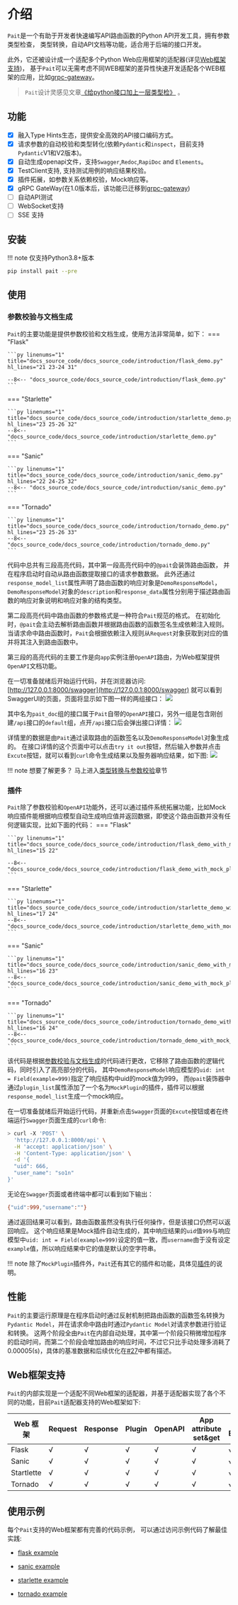 # 介绍
`Pait`是一个有助于开发者快速编写API路由函数的Python API开发工具，拥有参数类型检查， 类型转换，自动API文档等功能，适合用于后端的接口开发。

此外，它还被设计成一个适配多个Python Web应用框架的适配器(详见[Web框架支持](/#web))，
基于`Pait`可以无需考虑不同WEB框架的差异性快速开发适配各个WEB框架的应用，比如[grpc-gateway](https://github.com/python-pai/grpc-gateway)。

> `Pait`设计灵感见文章[《给python接口加上一层类型检》](https://so1n.me/2019/04/15/%E7%BB%99python%E6%8E%A5%E5%8F%A3%E5%8A%A0%E4%B8%8A%E4%B8%80%E5%B1%82%E7%B1%BB%E5%9E%8B%E6%A3%80/) 。

## 功能
 - [x] 融入Type Hints生态，提供安全高效的API接口编码方式。
 - [x] 请求参数的自动校验和类型转化(依赖`Pydantic`和`inspect`，目前支持`Pydantic`V1和V2版本)。
 - [x] 自动生成openapi文件，支持`Swagger`,`Redoc`,`RapiDoc` and `Elements`。
 - [x] TestClient支持, 支持测试用例的响应结果校验。
 - [x] 插件拓展，如参数关系依赖校验，Mock响应等。
 - [x] gRPC GateWay(在1.0版本后，该功能已迁移到[grpc-gateway](https://github.com/python-pai/grpc-gateway))
 - [ ] 自动API测试
 - [ ] WebSocket支持
 - [ ] SSE 支持

## 安装
!!! note
    仅支持Python3.8+版本

```bash
pip install pait --pre
```

## 使用
### 参数校验与文档生成
`Pait`的主要功能是提供参数校验和文档生成，使用方法非常简单，如下：
=== "Flask"

    ```py linenums="1" title="docs_source_code/docs_source_code/introduction/flask_demo.py" hl_lines="21 23-24 31"

    --8<-- "docs_source_code/docs_source_code/introduction/flask_demo.py"
    ```

=== "Starlette"

    ```py linenums="1" title="docs_source_code/docs_source_code/introduction/starlette_demo.py" hl_lines="23 25-26 32"
    --8<-- "docs_source_code/docs_source_code/introduction/starlette_demo.py"
    ```

=== "Sanic"

    ```py linenums="1" title="docs_source_code/docs_source_code/introduction/sanic_demo.py" hl_lines="22 24-25 32"
    --8<-- "docs_source_code/docs_source_code/introduction/sanic_demo.py"
    ```

=== "Tornado"

    ```py linenums="1" title="docs_source_code/docs_source_code/introduction/tornado_demo.py" hl_lines="23 25-26 33"
    --8<-- "docs_source_code/docs_source_code/introduction/tornado_demo.py"
    ```

代码中总共有三段高亮代码，其中第一段高亮代码中的`@pait`会装饰路由函数， 并在程序启动时自动从路由函数提取接口的请求参数数据。
此外还通过`response_model_list`属性声明了路由函数的响应对象是`DemoResponseModel`，
`DemoResponseModel`对象的`description`和`response_data`属性分别用于描述路由函数的响应对象说明和响应对象的结构类型。

第二段高亮代码中路由函数的参数格式是一种符合`Pait`规范的格式。
在初始化时，`@pait`会主动去解析路由函数并根据路由函数的函数签名生成依赖注入规则。
当请求命中路由函数时，`Pait`会根据依赖注入规则从`Request`对象获取到对应的值并将其注入到路由函数中。

第三段的高亮代码的主要工作是向`app`实例注册`OpenAPI`路由，为Web框架提供`OpenAPI`文档功能。

在一切准备就绪后开始运行代码，并在浏览器访问: [http://127.0.0.1:8000/swagger](http://127.0.0.1:8000/swagger) 就可以看到SwaggerUI的页面，页面将显示如下图一样的两组接口：
![](https://cdn.jsdelivr.net/gh/so1n/so1n_blog_photo@master/blog_photo/1648292884021Pait%20doc-%E9%A6%96%E9%A1%B5%E7%A4%BA%E4%BE%8B%E6%8E%A5%E5%8F%A3-Swagger%E9%A6%96%E9%A1%B5.png)

其中名为`pait_doc`组的接口属于`Pait`自带的`OpenAPI`接口，另外一组是包含刚创建`/api`接口的`default`组，点开`/api`接口后会弹出接口详情：
![](https://cdn.jsdelivr.net/gh/so1n/so1n_blog_photo@master/blog_photo/1648292937018Pait%20doc-%E9%A6%96%E9%A1%B5%E7%A4%BA%E4%BE%8B%E6%8E%A5%E5%8F%A3-api%E6%8E%A5%E5%8F%A3.png)

详情里的数据是由`Pait`通过读取路由的函数签名以及`DemoResponseModel`对象生成的。
在接口详情的这个页面中可以点击`try it out`按钮，然后输入参数并点击`Excute`按钮，就可以看到`curl`命令生成结果以及服务器响应结果，如下图:
![](https://cdn.jsdelivr.net/gh/so1n/so1n_blog_photo@master/blog_photo/1648292980016Pait%20doc-%E9%A6%96%E9%A1%B5%E7%A4%BA%E4%BE%8B%E6%8E%A5%E5%8F%A3-Swagger%E8%AF%B7%E6%B1%82.png)


!!! note
    想要了解更多？ 马上进入[类型转换与参数校验](/1_1_introduction/)章节


### 插件
`Pait`除了参数校验和`OpenAPI`功能外，还可以通过插件系统拓展功能，比如Mock响应插件能根据响应模型自动生成响应值并返回数据，即使这个路由函数并没有任何逻辑实现，比如下面的代码：
=== "Flask"

    ```py linenums="1" title="docs_source_code/docs_source_code/introduction/flask_demo_with_mock_plugin.py" hl_lines="15 22"

    --8<-- "docs_source_code/docs_source_code/introduction/flask_demo_with_mock_plugin.py"
    ```

=== "Starlette"

    ```py linenums="1" title="docs_source_code/docs_source_code/introduction/starlette_demo_with_mock_plugin.py" hl_lines="17 24"
    --8<-- "docs_source_code/docs_source_code/introduction/starlette_demo_with_mock_plugin.py"
    ```

=== "Sanic"

    ```py linenums="1" title="docs_source_code/docs_source_code/introduction/sanic_demo_with_mock_plugin.py" hl_lines="16 23"
    --8<-- "docs_source_code/docs_source_code/introduction/sanic_demo_with_mock_plugin.py"
    ```

=== "Tornado"

    ```py linenums="1" title="docs_source_code/docs_source_code/introduction/tornado_demo_with_mock_plugin.py" hl_lines="16 24"
    --8<-- "docs_source_code/docs_source_code/introduction/tornado_demo_with_mock_plugin.py"
    ```

该代码是根据[参数校验与文档生成](/#_5)的代码进行更改，它移除了路由函数的逻辑代码，同时引入了高亮部分的代码， 其中`DemoResponseModel`响应模型的`uid: int = Field(example=999)`指定了响应结构中uid的mock值为999， 而`@pait`装饰器中通过`plugin_list`属性添加了一个名为`MockPlugin`的插件，插件可以根据`response_model_list`生成一个mock响应。

在一切准备就绪后开始运行代码，并重新点击`Swagger`页面的`Excute`按钮或者在终端运行`Swagger`页面生成的`curl`命令:
```bash
> curl -X 'POST' \
  'http://127.0.0.1:8000/api' \
  -H 'accept: application/json' \
  -H 'Content-Type: application/json' \
  -d '{
  "uid": 666,
  "user_name": "so1n"
}'
```
无论在`Swagger`页面或者终端中都可以看到如下输出：
```bash
{"uid":999,"username":""}
```
通过返回结果可以看到，路由函数虽然没有执行任何操作，但是该接口仍然可以返回响应。
这个响应结果是Mock插件自动生成的，其中响应结果的`uid`值`999`与响应模型中`uid: int = Field(example=999)`设定的值一致，而`username`由于没有设定`example`值，所以响应结果中它的值是默认的空字符串。


!!! note
    除了`MockPlugin`插件外，`Pait`还有其它的插件和功能，具体见[插件](/5_1_introduction/)的说明。

## 性能
`Pait`的主要运行原理是在程序启动时通过反射机制把路由函数的函数签名转换为`Pydantic Model`，并在请求命中路由时通过`Pydantic Model`对请求参数进行验证和转换。
这两个阶段全由`Pait`在内部自动处理，其中第一个阶段只稍微增加程序的启动时间，而第二个阶段会增加路由的响应时间，不过它只比手动处理多消耗了0.00005(s)，具体的基准数据和后续优化在[#27](https://github.com/so1n/pait/issues/27)中都有描述。
## Web框架支持
`Pait`的内部实现是一个适配不同Web框架的适配器，并基于适配器实现了各个不同的功能，目前`Pait`适配器支持的Web框架如下:

| Web 框架     |Request|Response|Plugin|OpenAPI|App attribute set&get|HTTP Exception|SimpleRoute|TestHelper|
|------------|---|---|---|---|---|---|---|---|
| Flask      |√|√|√|√|√|√|√|√|
| Sanic      |√|√|√|√|√|√|√|√|
| Startlette |√|√|√|√|√|√|√|√|
| Tornado    |√|√|√|√|√|√|√|√|

## 使用示例
每个`Pait`支持的Web框架都有完善的代码示例， 可以通过访问示例代码了解最佳实践:

- [flask example](https://github.com/so1n/pait/tree/master/example/flask_example)

- [sanic example](https://github.com/so1n/pait/tree/master/example/sanic_example)

- [starlette example](https://github.com/so1n/pait/tree/master/example/starlette_example)

- [tornado example](https://github.com/so1n/pait/tree/master/example/tornado_example)
